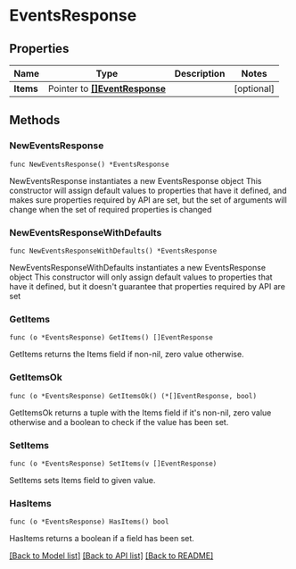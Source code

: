 # EventsResponse

## Properties

Name | Type | Description | Notes
------------ | ------------- | ------------- | -------------
**Items** | Pointer to [**[]EventResponse**](EventResponse.md) |  | [optional] 

## Methods

### NewEventsResponse

`func NewEventsResponse() *EventsResponse`

NewEventsResponse instantiates a new EventsResponse object
This constructor will assign default values to properties that have it defined,
and makes sure properties required by API are set, but the set of arguments
will change when the set of required properties is changed

### NewEventsResponseWithDefaults

`func NewEventsResponseWithDefaults() *EventsResponse`

NewEventsResponseWithDefaults instantiates a new EventsResponse object
This constructor will only assign default values to properties that have it defined,
but it doesn't guarantee that properties required by API are set

### GetItems

`func (o *EventsResponse) GetItems() []EventResponse`

GetItems returns the Items field if non-nil, zero value otherwise.

### GetItemsOk

`func (o *EventsResponse) GetItemsOk() (*[]EventResponse, bool)`

GetItemsOk returns a tuple with the Items field if it's non-nil, zero value otherwise
and a boolean to check if the value has been set.

### SetItems

`func (o *EventsResponse) SetItems(v []EventResponse)`

SetItems sets Items field to given value.

### HasItems

`func (o *EventsResponse) HasItems() bool`

HasItems returns a boolean if a field has been set.


[[Back to Model list]](../README.md#documentation-for-models) [[Back to API list]](../README.md#documentation-for-api-endpoints) [[Back to README]](../README.md)


